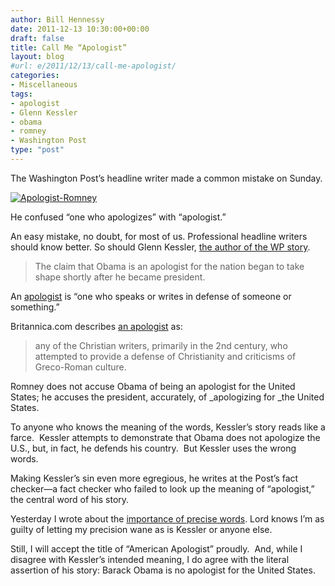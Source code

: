 ```yaml
---
author: Bill Hennessy
date: 2011-12-13 10:30:00+00:00
draft: false
title: Call Me “Apologist”
layout: blog
#url: e/2011/12/13/call-me-apologist/
categories:
- Miscellaneous
tags:
- apologist
- Glenn Kessler
- obama
- romney
- Washington Post
type: "post"
---
```


The Washington Post’s headline writer made a common mistake on Sunday.

[![Apologist-Romney](https://hennessysview.com/wp-content/uploads/2011/12/Apologist-Romney_thumb.png)
](https://hennessysview.com/wp-content/uploads/2011/12/Apologist-Romney.png)

He confused “one who apologizes” with “apologist.”

An easy mistake, no doubt, for most of us. Professional headline writers should know better. So should Glenn Kessler, [the author of the WP story](https://www.washingtonpost.com/politics/romneys-claim-that-obama-is-an-apologist-for-us-is-based-on-distortions/2011/12/01/gIQAdDpXlO_story.html).



> The claim that Obama is an apologist for the nation began to take shape shortly after he became president.



An [apologist](https://www.merriam-webster.com/dictionary/apologist) is “one who speaks or writes in defense of someone or something.”

Britannica.com describes [an apologist](https://www.britannica.com/EBchecked/topic/30100/Apologist) as:



> any of the Christian writers, primarily in the 2nd century, who attempted to provide a defense of Christianity and criticisms of Greco-Roman culture.



Romney does not accuse Obama of being an apologist for the United States; he accuses the president, accurately, of _apologizing for _the United States.

To anyone who knows the meaning of the words, Kessler’s story reads like a farce.  Kessler attempts to demonstrate that Obama does not apologize the U.S., but, in fact, he defends his country.  But Kessler uses the wrong words.

Making Kessler’s sin even more egregious, he writes at the Post’s fact checker—a fact checker who failed to look up the meaning of “apologist,” the central word of his story.

Yesterday I wrote about the [importance of precise words](https://hennessysview.com/other-news/men-of-good-will-and-other-changes/). Lord knows I’m as guilty of letting my precision wane as is Kessler or anyone else.

Still, I will accept the title of “American Apologist” proudly.  And, while I disagree with Kessler’s intended meaning, I do agree with the literal assertion of his story: Barack Obama is no apologist for the United States.

